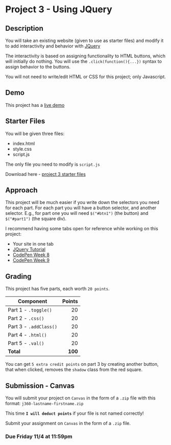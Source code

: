 # Project 3 - Using JQuery
## Description
You will take an existing website (given to use as starter files) and modify it to add interactivity and behavior with [JQuery](http://www.w3schools.com/jquery/default.asp)

The interactivity is based on assigning functionality to HTML buttons, which will initially do nothing. You will use the `.click(function(){...})` syntax to assign behavior to the buttons. 

You will not need to write/edit HTML or CSS for this project; only Javascript.

## Demo
This project has a [live demo](j360p3demo/index.html)

## Starter Files
You will be given three files:

 * index.html
 * style.css
 * script.js

The only file you need to modify is `script.js`

Download here - [project 3 starter files](j360_p3starter.zip)

## Approach
This project will be much easier if you write down the selectors you need for each part. For each part you will have a button selector, and another selector. E.g., for part one you will need `$("#btn1")` (the button) and `$("#part1")` (the square div).

I recommend having some tabs open for reference while working on this project:

* Your site in one tab
* [JQuery Tutorial](http://www.w3schools.com/jquery/default.asp)
* [CodePen Week 8](https://codepen.io/collection/XRRdZG/)
* [CodePen Week 9](https://codepen.io/collection/nxOrvd/)


## Grading

This project has five parts, each worth `20 points`.

|Component|Points |
| ---     |-----: | 
| Part 1 - `.toggle()` | 20 |
| Part 2 - `.css()` | 20 |
| Part 3 - `.addClass()` | 20 |
| Part 4 - `.html()` | 20 |
| Part 5 - `.val()` | 20 |
|**Total**|**100**|

You can get `5 extra credit points` on part 3 by creating another button, that when clicked, removes the `shadow` class from the red square.

## Submission - Canvas
You will submit your project on `Canvas` in the form of a `.zip` file with this format:
`j360-lastname-firstname.zip` 

This time **`I will deduct points`** if your file is not named correctly!

Submit your assignment on `Canvas` in the form of a `.zip` file.


### **Due Friday 11/4 at 11:59pm**



